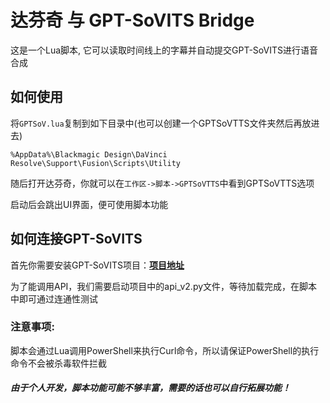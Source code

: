 
# 达芬奇 与 GPT-SoVITS Bridge
这是一个Lua脚本, 它可以读取时间线上的字幕并自动提交GPT-SoVITS进行语音合成

## 如何使用
将`GPTSoV.lua`复制到如下目录中(也可以创建一个GPTSoVTTS文件夹然后再放进去)
```
%AppData%\Blackmagic Design\DaVinci Resolve\Support\Fusion\Scripts\Utility
```
随后打开达芬奇，你就可以在`工作区->脚本->GPTSoVTTS`中看到GPTSoVTTS选项

启动后会跳出UI界面，便可使用脚本功能

## 如何连接GPT-SoVITS
首先你需要安装GPT-SoVITS项目：[**项目地址**](https://github.com/RVC-Boss/GPT-SoVITS/)

为了能调用API，我们需要启动项目中的api_v2.py文件，等待加载完成，在脚本中即可通过连通性测试

### 注意事项:
脚本会通过Lua调用PowerShell来执行Curl命令，所以请保证PowerShell的执行命令不会被杀毒软件拦截


##### 由于个人开发，脚本功能可能不够丰富，需要的话也可以自行拓展功能！
